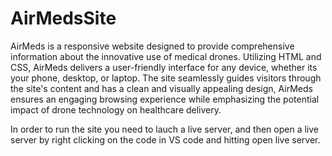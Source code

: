 # AirMedsSite

AirMeds is a responsive website designed to provide comprehensive information about the innovative use of medical drones. Utilizing HTML and CSS, AirMeds delivers a user-friendly interface for any device, whether its your phone, desktop, or laptop. The site seamlessly guides visitors through the site's content and has a clean and visually appealing design, AirMeds ensures an engaging browsing experience while emphasizing the potential impact of drone technology on healthcare delivery. 

In order to run the site you need to lauch a live server, and then open a live server by right clicking on the code in VS code and hitting open live server. 
